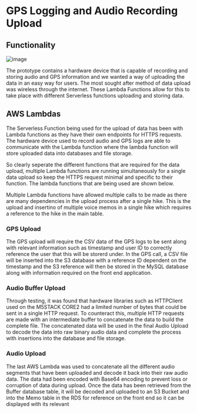 # GPS Logging and Audio Recording Upload

## Functionality

![image](https://user-images.githubusercontent.com/86467852/194072490-8ef8fa89-0225-4d67-8b5f-1393273a47bd.png)


The prototype contains a hardware device that is capable of recording and storing audio and GPS information and we wanted a way of uploading the data in an easy way for users. The most sought after method of data upload was wireless through the internet. These Lambda Functions allow for this to take place with different Serverless functions uploading and storing data.

## AWS Lambdas

The Serverless Function being used for the upload of data has been with Lambda functions as they have their own endpoints for HTTPS requests. The hardware device used to record audio and GPS logs are able to communicate with the Lambda function where the lambda function will store uploaded data into databases and file storage.

So clearly seperate the different functions that are required for the data upload, multiple Lambda functions are running simultaneously for a single data upload so keep the HTTPS request minimal and specific to their function. The lambda functions that are being used are shown below.

Multiple Lambda functions have allowed multiple calls to be made as there are many dependencies in the upload process after a single hike. This is the upload and insertino of multiple voice memos in a single hike which requires a reference to the hike in the main table. 

### GPS Upload

The GPS upload will require the CSV data of the GPS logs to be sent along with relevant information such as timestamp and user ID to correctly reference the user that this will be storerd under. In the GPS call, a CSV file will be inserted into the S3 database with a reference ID dependent on the timestamp and the S3 reference will then be stored in the MySQL database along with information required on the front end application.

### Audio Buffer Upload

Through testing, it was found that hardware libraries such as HTTPClient used on the M5STACK CORE2 had a limited number of bytes that could be sent in a single HTTP request. To counteract this, multiple HTTP requests are made with an intermediate buffer to concatenate the data to build the complete file. The concatenated data will be used in the final Audio Upload to decode the data into raw binary audio data and complete the process with insertions into the database and file storage.

### Audio Upload

The last AWS Lambda was used to concatenate all the different audio segments that have been uploaded and decode it back into their raw audio data. The data had been encoded with Base64 encoding to prevent loss or corruption of data during upload. Once the data has been retrieved from the Buffer database table, it will be decoded and uploaded to an S3 Bucket and into the Memo table in the RDS for reference on the front end so it can be displayed with its relevant
